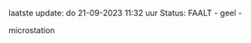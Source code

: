 laatste update: 
do 21-09-2023 11:32   uur 
Status: FAALT - geel - 
<div class="service Y">microstation</div>